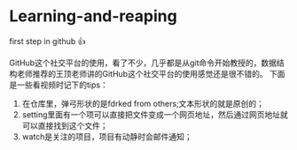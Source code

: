 # Learning-and-reaping

first step in  github
:+1:

GitHub这个社交平台的使用，看了不少，几乎都是从git命令开始教授的，数据结构老师推荐的王顶老师讲的GitHub这个社交平台的使用感觉还是很不错的。
下面是一些看视频时记下的tips：
  1. 在仓库里，弹弓形状的是fdrked from others;文本形状的就是原创的；
  2. setting里面有一个项可以直接把文件变成一个网页地址，然后通过网页地址就可以直接找到这个文件；
  3. watch是关注的项目，项目有动静时会邮件通知；
